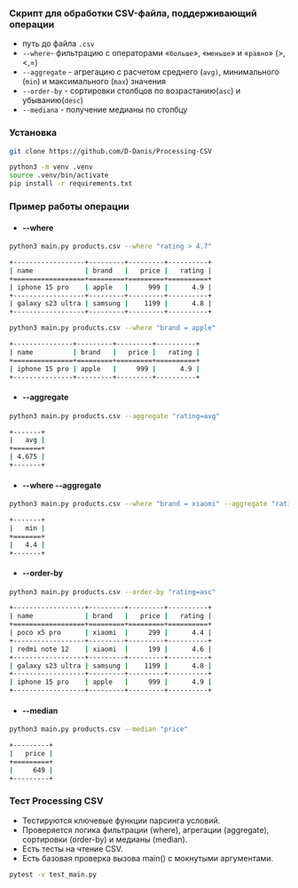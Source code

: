 ### Скрипт для обработки CSV-файла, поддерживающий операции

-  путь до файла `.csv`
- `--where`- фильтрацию с операторами «`больше`», «`меньше`» и «`равно`»  (>,<,=)   
-  `--aggregate` - агрегацию с расчетом среднего (`avg)`, минимального (`min`) и максимального (`max`) значения
- `--order-by` - сортировки столбцов по возрастанию(`asc`) и убыванию(`desc`)
- `--mediana` - получение медианы по столбцу 

###  Установка
```bash
git clone https://github.com/D-Danis/Processing-CSV
```

```bash
python3 -m venv .venv
source .venv/bin/activate
pip install -r requirements.txt
```

### Пример работы операции

 * #### --where

```bash
python3 main.py products.csv --where "rating > 4.7"
```

```bash
+------------------+---------+---------+----------+
| name             | brand   |   price |   rating |
+==================+=========+=========+==========+
| iphone 15 pro    | apple   |     999 |      4.9 |
+------------------+---------+---------+----------+
| galaxy s23 ultra | samsung |    1199 |      4.8 |
+------------------+---------+---------+----------+
```

```bash
python3 main.py products.csv --where "brand = apple"
```

```bash
+---------------+---------+---------+----------+
| name          | brand   |   price |   rating |
+===============+=========+=========+==========+
| iphone 15 pro | apple   |     999 |      4.9 |
+---------------+---------+---------+----------+
```

* #### --aggregate

```bash
python3 main.py products.csv --aggregate "rating=avg"
```

```bash
+-------+
|   avg |
+=======+
| 4.675 |
+-------+
```

* ####  --where  --aggregate 

```bash
python3 main.py products.csv --where "brand = xiaomi" --aggregate "rating=min"
```

```bash
+-------+
|   min |
+=======+
|   4.4 |
+-------+
```

* #### --order-by

```bash
python3 main.py products.csv --order-by "rating=asc"
```

```bash
+------------------+---------+---------+----------+
| name             | brand   |   price |   rating |
+==================+=========+=========+==========+
| poco x5 pro      | xiaomi  |     299 |      4.4 |
+------------------+---------+---------+----------+
| redmi note 12    | xiaomi  |     199 |      4.6 |
+------------------+---------+---------+----------+
| galaxy s23 ultra | samsung |    1199 |      4.8 |
+------------------+---------+---------+----------+
| iphone 15 pro    | apple   |     999 |      4.9 |
+------------------+---------+---------+----------+
```

* #### --median

```bash
python3 main.py products.csv --median "price"
```

```bash
+---------+
|   price |
+=========+
|     649 |
+---------+
```

###  Тест Processing CSV
* Тестируются ключевые функции парсинга условий.
* Проверяется логика фильтрации (where), агрегации (aggregate), сортировки (order-by) и медианы (median).
* Есть тесты на чтение CSV.
* Есть базовая проверка вызова main() с мокнутыми аргументами.

```bash
pytest -v test_main.py
```
